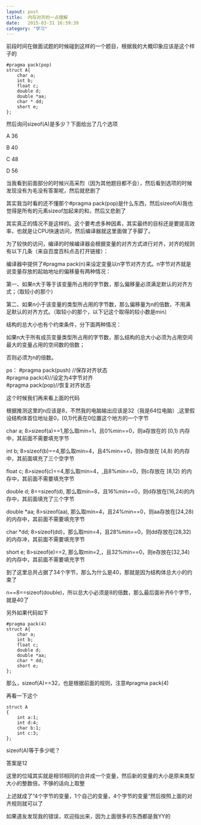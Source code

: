 ```yaml
---
layout: post
title:  内存对齐的一点理解
date:   2015-03-31 16:39:39
category: "学习"
---
```


前段时间在做面试题的时候碰到这样的一个题目，根据我的大概印象应该是这个样子的

    #pragma pack(pop)
    struct A{
    	char a;
    	int b;
    	float c;
    	double d;
    	double *aa;
    	char * dd;
    	short e;
    };


然后询问sizeof(A)是多少？下面给出了几个选项

A 36

B 40 

C 48

D 56

当我看到前面部分的时候兴高采烈（因为其他题目都不会），然后看到选项的时候发现没有为毛没有答案呢，然后就悲剧了

其实我当时看的还不懂那个#pragma pack(pop)是什么东西，然后sizeof(A)我也觉得是所有的元素sizeof加起来的和，然后又悲剧了

其实真正的情况不是这样的。这个要考虑多种因素，其实最终的目标还是要提高效率，也就是让CPU快速访问，然后编译器就这里面做了手脚了。

为了较快的访问，编译的时候编译器会根据变量的对齐方式进行对齐，对齐的规则有以下几条（来自百度百科点击打开链接）：


编译器中提供了#pragma pack(n)来设定变量以n字节对齐方式。n字节对齐就是说变量存放的起始地址的偏移量有两种情况：

第一、如果n大于等于该变量所占用的字节数，那么偏移量必须满足默认的对齐方式；（取较小的那个）

第二、如果n小于该变量的类型所占用的字节数，那么偏移量为n的倍数，不用满足默认的对齐方式。（取较小的那个，以下记这个取得的较小数是min）

结构的总大小也有个约束条件，分下面两种情况：

如果n大于所有成员变量类型所占用的字节数，那么结构的总大小必须为占用空间最大的变量占用的空间数的倍数；

否则必须为n的倍数。

ps：
#pragma pack(push) //保存对齐状态<br/>
#pragma pack(4)//设定为4字节对齐<br/>
#pragma pack(pop)//恢复对齐状态


这个时候我们再来看上面的代码

根据推测这里的n应该是8，不然我的电脑输出应该是32（我是64位电脑）,这里假设结构体首位地址是0，[0,1)代表在0位置这个地方的一个字节

char a;          8>sizeof(a)==1,那么取min=1，且0%min==0，则a存放在的 [0,1) 内存中，其前面不需要填充字节

int b;             8>sizeof(b)==4,那么取min=4，且4%min==0，则b存放在 [4,8)  的内存中，其前面填充了三个空字节

float c;          8>sizeof(c)==4,那么取min=4，,且8%min==0，则c存放在 [8,12) 的内存中，其前面不需要填充字节

double d;     8==sizeof(d),    那么取min=8，且16%min==0，则d存放在[16,24)的内存中，其前面填充了三个字节

double *aa; 8>sizeof(aa),    那么取min=4，且24%min==0，则aa存放在[24,28)的内存中，其前面不需要填充字节

char *dd;     8>sizeof(dd)，那么取min=4，且28%min==0，则dd存放在[28,32)的内存冲，其前面不需要填充字节

short e;        8>sizeof(e)==2, 那么取min=2,，且32%min==0，则e存放在[32,34)的内存中，其前面不需要填充字节

到了这里总共占据了34个字节，那么为什么是40，那就是因为结构体总大小的约束了

n==8==sizeof(double)，所以总大小必须是8的倍数，那么最后面补齐6个字节，就是40了


另外如果代码如下


	#pragma pack(4)  
	struct A{  
	    char a;  
    	int b;  
    	float c;  
    	double d;  
    	double *aa;  
    	char * dd;  
    	short e;  
	};


那么，sizeof(A)==32，也是根据前面的规则，注意#pragma pack(4)

再看一下这个


	struct A  
	{  
	    int a:1;  
	    int d:4;  
	    char b:1;  
	    int c:3;  
	};


sizeof(A)等于多少呢？

答案是12

这里的位域其实就是相邻相同的合并成一个变量，然后新的变量的大小是原来类型大小的整数倍，不够的话向上取整

上述就成了“4个字节的变量，1个自己的变量，4个字节的变量”然后按照上面的对齐规则就可以了


如果道友发现我的错误，欢迎指出来，因为上面很多的东西都是我YY的
